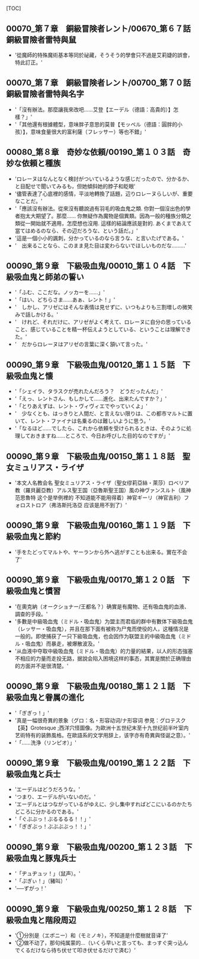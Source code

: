 # 

[TOC]

## 00070_第７章　銅級冒険者レント/00670_第６７話　銅級冒險者雷特與鼠

- '從魔師的特殊魔術基本等同於祕藏，そうそう的學會只不過是艾莉婕的誤會，特此訂正。'


## 00070_第７章　銅級冒険者レント/00700_第７０話　銅級冒險者雷特與名字

- '「沒有辦法。那麼讓我來改吧……艾登【エーデル（德語：高貴的）】怎樣？」'
- '「其他還有根據體型，意味胖子意思的莫普【モッペル（德語：圓胖的小孩）】，意味食量很大的富利薩（フレッサー）等也不錯」'


## 00080_第８章　奇妙な依頼/00190_第１０３話　奇妙な依頼と種族

- 'ロレーヌはなんとなく検討がついているような感じだったので、分かるか、と目配せで聞いてみるも，但她傾斜她的脖子和眨眼'
- '儘管表達了心底裡的感情，平淡地轉換了話題，辺りロレーヌらしいが、重要なことだ。'
- '「應該沒有辦法。從來沒有聽說過有羽毛的吸血鬼之類. 你對一個沒出色的學者抱太大期望了。那麼…… 你無疑作為魔物是個異類。因為一般的種族分類之類從一開始就不適用，怎麼想也沒用. 這樣的結論應該是對的. あくまであえて當てはめるのなら、その辺だろうな、という話だ。」'
- '這是一個小小的諷刺，分かっているのなら言うな、と言いたげである。'
- '　出来ることなら、このまま見た目は変わらないでほしいものだな………'


## 00090_第９章　下級吸血鬼/00010_第１０４話　下級吸血鬼と師弟の誓い

- '「ふむ、ここだな。ノッカーを……」'
- '「はい、どちらさま……あぁ、レント！」'
- '　しかし、アリゼにはそんな表情は見せずに、いつもよりも三割増しの微笑みで話しかける。'
- '　けれど、それだけに、アリゼがよく考えて、ロレーヌに自分の思っていること、感じていることを精一杯伝えようとしている、ということは理解できた。'
- '　だからロレーヌはアリゼの言葉に深く頷いて言った。'


## 00090_第９章　下級吸血鬼/00120_第１１５話　下級吸血鬼と懐

- '「シェイラ、タラスクが売れたんだろう？　どうだったんだ」'
- '「えっ、レントさん、もしかして……進化、出来たんですか？」'
- '「とりあえずは、レント・ヴィヴィエでやっていくよ」'
- '　少なくとも、はっきりと人間だ、と言えない限りは、この都市マルトに置いて、レント・ファイナは名乗るのは難しいように思う。'
- '「なるほど……でしたら、これから依頼を受けられるときは、そのように処理しておきますね……ところで、今日お呼びした目的なのですが」'


## 00090_第９章　下級吸血鬼/00150_第１１８話　聖女ミュリアス・ライザ

- '本文人名教会名 聖女ミュリアス・ライザ（聖女缪莉亞絲・萊莎）ロベリア教（羅貝麗亞教）アルス聖王国（亞魯斯聖王国）風の神ヴァンスルト（風神范思魯特 这个是举例裡的 不知道能不能用得着）神官ギーリ（神官吉利）フォロストロア（弗洛斯托洛亞 应该是用不到了）'


## 00090_第９章　下級吸血鬼/00160_第１１９話　下級吸血鬼と節約

- '手をたどってマルトや、ヤーランから外へ逃がすことも出来る。實在不会了'


## 00090_第９章　下級吸血鬼/00170_第１２０話　下級吸血鬼と慣習

- '在奧克納（オークショナー/王都名？）确實是有魔物、还有吸血鬼的血液、調查的手段。'
- '多數是中級吸血鬼（ミドル・吸血鬼）为盟主而君临的群中有數体下級吸血鬼（レッサー・吸血鬼），并且在那下面有被称为尸鬼而使役的人，这種情况是一般的。即使捕获了一只下級吸血鬼，也会因作为联盟主的中級吸血鬼（ミドル・吸血鬼）而暴走，被爆散波及。'
- '从血液中夺取中級吸血鬼（ミドル・吸血鬼）的力量的結果，以人的形态強塞不相应的力量而走投无路，据說会陷入困境这样的事态，其實是關於正确理由的方面并不是很清楚。'


## 00090_第９章　下級吸血鬼/00180_第１２１話　下級吸血鬼と眷属の進化

- '「ぎぎっ！」'
- '真是一幅很奇異的景象（グロ：名・形容动词/ナ形容词 参見：グロテスク【英】Grotesque ;西洋穴怪圖像。为歐洲十五世纪末至十九世纪前半叶室内艺術特有的装飾風格。在歐語系的文学用辞上，该字亦有奇異與怪诞之意）。'
- '「……洗浄（リンピオ）」'


## 00090_第９章　下級吸血鬼/00190_第１２２話　下級吸血鬼と兵士

- 'エーデルはどうだろうな。'
- 'つまり、エーデルがいないのだ。'
- 'エーデルとはつながっているがゆえに、少し集中すればどこにいるのかたちどころに分かるのである。'
- '「ぐぶぶっ！ぶるるるる！！」'
- '「ぎぎぶっ！ぶぶぶぶっ！！」'


## 00090_第９章　下級吸血鬼/00200_第１２３話　下級吸血鬼と豚鬼兵士

- '「ヂュヂュッ！」（鼠声）。'
- '「ぷぎぃ！」（豬叫）'
- '──ずがっ！'


## 00090_第９章　下級吸血鬼/00250_第１２８話　下級吸血鬼と階段周辺

- '①分別是（エボニー）和（モミノキ），不知道是什麼樹就音译了'
- '②做不动了，那句纯属蒙的…（いくら早いと言っても、まっすぐ突っ込んでくるだけなら待ち伏せて叩き伏せるだけで済む）'
